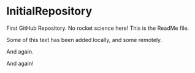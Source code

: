 # InitialRepository
First GitHub Repository. No rocket science here!
This is the ReadMe file.


Some of this text has been added locally, and some remotely.

And again.

And again!